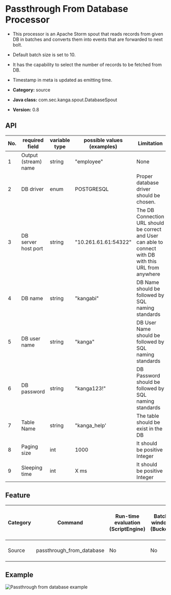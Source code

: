 Passthrough From Database Processor
===================================

* This processor is an Apache Storm spout that reads records from given DB in batches and converts them into events that are forwarded to next bolt.
* Default batch size is set to 10.
* It has the capability to select the number of records to be fetched from DB.
* Timestamp in meta is updated as emitting time.

* __Category:__ source
* __Java class:__ com.sec.kanga.spout.DatabaseSpout
* __Version:__ 0.8

## API

|No.|required field      |variable type|possible values (examples)|Limitation                                                                                              |
|---|--------------------|-------------|--------------------------|--------------------------------------------------------------------------------------------------------|
|1  |Output (stream) name|string       |"employee"                |None                                                                                                    |
|2  |DB driver           |enum         |POSTGRESQL                |Proper database driver should be chosen.                                                                |
|3  |DB server host port |string       |"10.261.61.61:54322"      |The DB Connection URL should be correct and User can able to connect with DB with this URL from anywhere|
|4  |DB name             |string       |"kangabi"                 |DB Name should be followed by SQL naming standards                                                      |
|5  |DB user name        |string       |"kanga"                   |DB User Name should be followed by SQL naming standards                                                 |
|6  |DB password         |string       |"kanga123!"               |DB Password should be followed by SQL naming standards                                                  |
|7  |Table Name          |string       |"kanga_help'              |The table should be exist in the DB                                                                     |
|8  |Paging size         |int          |1000                      |It should be positive Integer                                                                           |
|9  |Sleeping time       |int          |X ms                      |It should be positive Integer                                                                           |

## Feature

|Category|Command                  |Run-time evaluation (ScriptEngine)|Batch window (Bucket)|Sliding window (Queue)|Access previous values through expression|Group by|Crontab expression|Input event type|Output event type       |
|--------|-------------------------|----------------------------------|---------------------|----------------------|-----------------------------------------|--------|------------------|----------------|------------------------|
|Source  |passthrough_from_database|No                                |No                   |No                    |No                                       |No      |No                |Rows ind DB     |Collection (Rows) / Data|

## Example

![Passthrough from database example][passthroughfromdatabase_example]

[passthroughfromdatabase_example]: images/source_passthroughfromdatabase_example.png